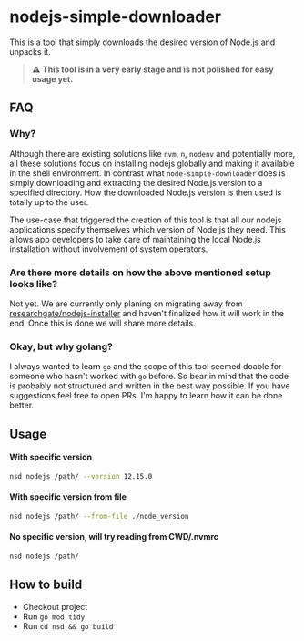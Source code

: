 # nodejs-simple-downloader

This is a tool that simply downloads the desired version of Node.js and unpacks
it.

> :warning: **This tool is in a very early stage and is not polished for easy usage yet.**

## FAQ

### Why?

Although there are existing solutions like `nvm`, `n`, `nodenv` and potentially
more, all these solutions focus on installing nodejs globally and making it
available in the shell environment. In contrast what `node-simple-downloader` does is
simply downloading and extracting the desired Node.js version to a specified directory.
How the downloaded Node.js version is then used is totally up to the user. 

The use-case that triggered the creation of this tool is that all our nodejs applications
specify themselves which version of Node.js they need. This allows app developers to take 
care of maintaining the local Node.js installation without involvement of system operators.

### Are there more details on how the above mentioned setup looks like?

Not yet. We are currently only planing on migrating away from 
[researchgate/nodejs-installer](https://github.com/researchgate/nodejs-installer/tree/researchgate`)
and haven't finalized how it will work in the end. Once this is done we will share more details.

### Okay, but why golang?

I always wanted to learn `go` and the scope of this tool seemed doable for
someone who hasn't worked with `go` before. So bear in mind that the code is probably not
structured and written in the best way possible. If you have suggestions feel
free to open PRs. I'm happy to learn how it can be done better.

## Usage

#### With specific version

```bash
nsd nodejs /path/ --version 12.15.0
```

#### With specific version from file

```bash
nsd nodejs /path/ --from-file ./node_version
```

#### No specific version, will try reading from CWD/.nvmrc

```bash
nsd nodejs /path/
```

## How to build

- Checkout project
- Run `go mod tidy`
- Run `cd nsd && go build`

